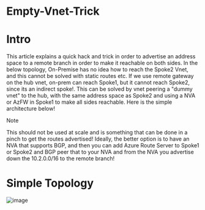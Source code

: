 # Empty-Vnet-Trick

# Intro
This article explains a quick hack and trick in order to advertise an address space to a remote branch in order to make it reachable on both sides. In the below topology, On-Premise has no idea how to reach the Spoke2 Vnet, and this cannot be solved with static routes etc. If we use remote gateway on the hub vnet, on-prem can reach Spoke1, but it cannot reach Spoke2, since its an indirect spoke!. This can be solved by vnet peering a "dummy vnet" to the hub, with the same address space as Spoke2 and using a NVA or AzFW in Spoke1 to make all sides reachable. Here is the simple architecture below!

> [!NOTE]
> This should not be used at scale and is something that can be done in a pinch to get the routes advertised! Ideally, the better option is to have an NVA that supports BGP, and then you can add Azure Route Server to Spoke1 or Spoke2 and BGP peer that to your NVA and from the NVA you advertise down the 10.2.0.0/16 to the remote branch! 

# Simple Topology
![image](https://github.com/user-attachments/assets/174814cf-f494-4e99-a723-323ae6af4431)
